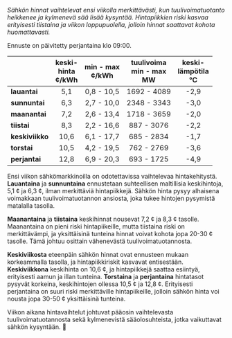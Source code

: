 *Sähkön hinnat vaihtelevat ensi viikolla merkittävästi, kun tuulivoimatuotanto heikkenee ja kylmenevä sää lisää kysyntää. Hintapiikkien riski kasvaa erityisesti tiistaina ja viikon loppupuolella, jolloin hinnat saattavat kohota huomattavasti.*

Ennuste on päivitetty perjantaina klo 09:00.

|           | keski-<br>hinta<br>¢/kWh | min - max<br>¢/kWh | tuulivoima<br>min - max<br>MW | keski-<br>lämpötila<br>°C |
|:-------------|:----------------:|:----------------:|:-------------:|:-------------:|
| **lauantai** | 5,1 | 0,8 - 10,5 | 1692 - 4089 | -2,9 |
| **sunnuntai** | 6,3 | 2,7 - 10,0 | 2348 - 3343 | -3,0 |
| **maanantai** | 7,2 | 2,6 - 13,4 | 1718 - 3659 | -2,0 |
| **tiistai** | 8,3 | 2,2 - 16,6 | 887 - 3076 | -2,2 |
| **keskiviikko** | 10,6 | 6,1 - 17,7 | 685 - 2834 | -1,7 |
| **torstai** | 10,5 | 4,2 - 19,5 | 762 - 2769 | -3,6 |
| **perjantai** | 12,8 | 6,9 - 20,3 | 693 - 1725 | -4,9 |

Ensi viikon sähkömarkkinoilla on odotettavissa vaihtelevaa hintakehitystä. **Lauantaina** ja **sunnuntaina** ennustetaan suhteellisen maltillisia keskihintoja, 5,1 ¢ ja 6,3 ¢, ilman merkittäviä hintapiikkejä. Sähkön hinta pysyy alhaisena voimakkaan tuulivoimatuotannon ansiosta, joka tukee hintojen pysymistä matalalla tasolla.

**Maanantaina** ja **tiistaina** keskihinnat nousevat 7,2 ¢ ja 8,3 ¢ tasolle. Maanantaina on pieni riski hintapiikeille, mutta tiistaina riski on merkittävämpi, ja yksittäisinä tunteina hinnat voivat kohota jopa 20-30 ¢ tasolle. Tämä johtuu osittain vähenevästä tuulivoimatuotannosta.

**Keskiviikosta** eteenpäin sähkön hinnat ovat ennusteen mukaan korkeammalla tasolla, ja hintapiikkiriskit kasvavat entisestään. **Keskiviikkona** keskihinta on 10,6 ¢, ja hintapiikkejä saattaa esiintyä, erityisesti aamun ja illan tunteina. **Torstaina** ja **perjantaina** hintatasot pysyvät korkeina, keskihintojen ollessa 10,5 ¢ ja 12,8 ¢. Erityisesti perjantaina on suuri riski merkittäville hintapiikeille, jolloin sähkön hinta voi nousta jopa 30-50 ¢ yksittäisinä tunteina.

Viikon aikana hintavaihtelut johtuvat pääosin vaihtelevasta tuulivoimatuotannosta sekä kylmenevistä sääolosuhteista, jotka vaikuttavat sähkön kysyntään. 🔄
